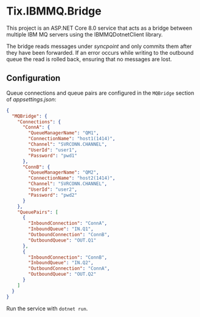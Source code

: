 # Tix.IBMMQ.Bridge

This project is an ASP.NET Core 8.0 service that acts as a bridge between multiple IBM MQ servers using the IBMMQDotnetClient library.

The bridge reads messages under *syncpoint* and only commits them after they have been forwarded. If an error occurs while writing to the outbound queue the read is rolled back, ensuring that no messages are lost.

## Configuration

Queue connections and queue pairs are configured in the `MQBridge` section of *appsettings.json*:

```json
{
  "MQBridge": {
    "Connections": {
      "ConnA": {
        "QueueManagerName": "QM1",
        "ConnectionName": "host1(1414)",
        "Channel": "SVRCONN.CHANNEL",
        "UserId": "user1",
        "Password": "pwd1"
      },
      "ConnB": {
        "QueueManagerName": "QM2",
        "ConnectionName": "host2(1414)",
        "Channel": "SVRCONN.CHANNEL",
        "UserId": "user2",
        "Password": "pwd2"
      }
    },
    "QueuePairs": [
      {
        "InboundConnection": "ConnA",
        "InboundQueue": "IN.Q1",
        "OutboundConnection": "ConnB",
        "OutboundQueue": "OUT.Q1"
      },
      {
        "InboundConnection": "ConnB",
        "InboundQueue": "IN.Q2",
        "OutboundConnection": "ConnA",
        "OutboundQueue": "OUT.Q2"
      }
    ]
  }
}
```

Run the service with `dotnet run`.
